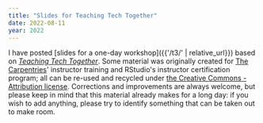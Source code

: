 ```yaml
---
title: "Slides for Teaching Tech Together"
date: 2022-08-11
year: 2022
---
```


I have posted [slides for a one-day workshop]({{'/t3/' | relative_url}})
based on [*Teaching Tech Together*](https://teachtogether.tech/).
Some material was originally created for
[The Carpentries](https://carpentries.org)' instructor training
and RStudio's instructor certification program;
all can be re-used and recycled under
[the Creative Commons - Attribution license]({{'/license/'}}).
Corrections and improvements are always welcome,
but please keep in mind that this material already makes for a long day:
if you wish to add anything,
please try to identify something that can be taken out to make room.
